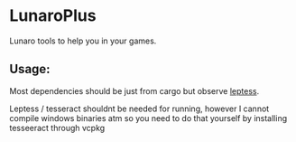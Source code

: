 # LunaroPlus
Lunaro tools to help you in your games.

## Usage:
Most dependencies should be just from cargo but observe [leptess](https://github.com/houqp/leptess).

Leptess / tesseract shouldnt be needed for running, however I cannot compile windows binaries atm so you need to do that yourself by installing tesseeract through vcpkg
